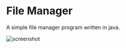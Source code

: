 # File Manager
A simple file manager program written in java.

![screenshot](https://github.com/mrz-256/FileManager/assets/134142969/896e3df3-5fac-438a-a5b4-ed8ef644fe13)
